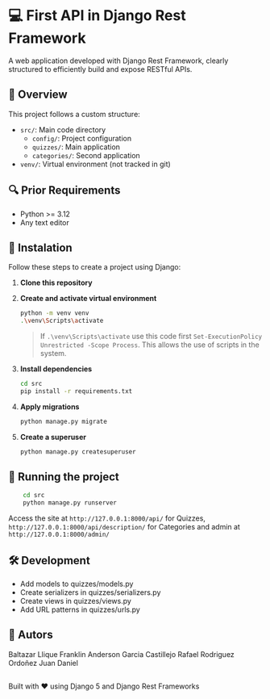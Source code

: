 ﻿# 💻 First API in Django Rest Framework
A web application developed with Django Rest Framework, clearly structured to efficiently build and expose RESTful APIs.

## 📃 Overview

This project follows a custom structure:
- `src/`: Main code directory
  - `config/`: Project configuration
  - `quizzes/`: Main application
  - `categories/`: Second application
- `venv/`: Virtual environment (not tracked in git)

## 🔍 Prior Requirements

-   Python >= 3.12
-   Any text editor

## 🔧 Instalation

Follow these steps to create a project using Django:

1.  **Clone this repository**

2.  **Create and activate virtual environment**

    ```bash
    python -m venv venv
    .\venv\Scripts\activate
    ```
    > If `.\venv\Scripts\activate` use this code first `Set-ExecutionPolicy Unrestricted -Scope Process`. This allows the use of scripts in the system.

3.  **Install dependencies**

    ```bash
    cd src
    pip install -r requirements.txt
    ```

4.  **Apply migrations**

    ```bash
    python manage.py migrate
    ```

5.  **Create a superuser**

    ```bash
    python manage.py createsuperuser
    ```
    
## 🚀 Running the project
```bash
    cd src
    python manage.py runserver
```

Access the site at `http://127.0.0.1:8000/api/` for Quizzes, `http://127.0.0.1:8000/api/description/` for Categories and admin at `http://127.0.0.1:8000/admin/`

## 🛠 Development
- Add models to quizzes/models.py
- Create serializers in quizzes/serializers.py
- Create views in quizzes/views.py
- Add URL patterns in quizzes/urls.py

## 👤 Autors
Baltazar Llique Franklin Anderson
Garcia Castillejo Rafael
Rodriguez Ordoñez Juan Daniel

  
##
Built with ❤️ using Django 5 and Django Rest Frameworks



 
